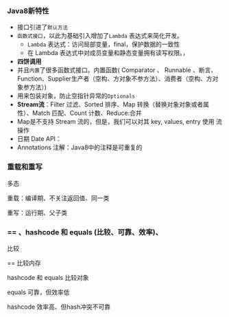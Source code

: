 ### Java8新特性

- 接口引进了`默认方法`
- `函数式接口`，以此为基础引入增加了`Lambda` 表达式来简化开发。
  - `Lambda` 表达式：访问局部变量，final，保护数据的一致性
  - 在 Lambda 表达式中对成员变量和静态变量拥有读写权限。，
- **四饼调用**
- 并且`内置`了很多函数式接口。内置函数( Comparator 、 Runnable 、断言、Function、Supplier生产者（空构、方对象不参方法）、消费者（空构、方对象参方法）)
- 用来包装对象，防止空指针异常的`Optionals`
- **Stream流**：Filter 过滤、Sorted 排序、Map 转换（替换对象对象或者属性）、Match 匹配、Count 计数、Reduce:合并
- Map是不支持 Stream 流的，但是，我们可以对其 key, values, entry 使用 流操作
- 日期 Date API：
- Annotations 注解：Java8中的注释是可重复的

### 重载和重写

多态

重载：编译期、不关注返回值、同一类

重写：运行期、父子类

### == 、hashcode 和 equals (比较、可靠、效率)、

比较

== 比较内存

hashcode 和 equals  比较对象

equals 可靠，但效率低

hashcode 效率高、但hash冲突不可靠
